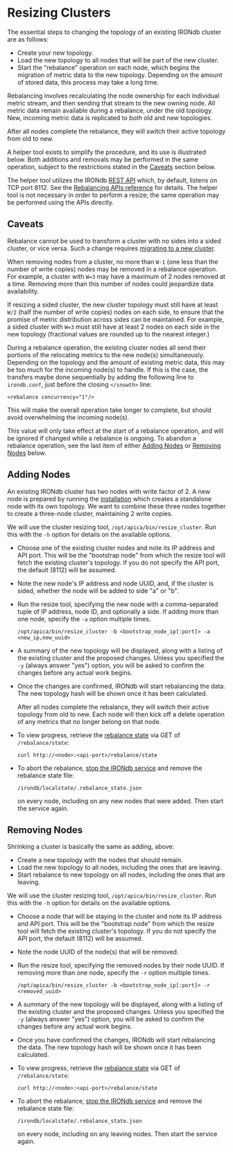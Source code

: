 # Resizing Clusters

The essential steps to changing the topology of an existing IRONdb cluster are as follows:

* Create your new topology.
* Load the new topology to all nodes that will be part of the new cluster.
* Start the "rebalance" operation on each node, which begins the migration of metric data to the new topology. Depending on the amount of stored data, this process may take a long time.

Rebalancing involves recalculating the node ownership for each individual metric stream, and then sending that stream to the new owning node. All metric data remain available during a rebalance, under the old topology. New, incoming metric data is replicated to _both_ old and new topologies.

After all nodes complete the rebalance, they will switch their active topology from old to new.

A helper tool exists to simplify the procedure, and its use is illustrated below. Both additions and removals may be performed in the same operation, subject to the restrictions stated in the [Caveats](resizing-clusters.md#caveats) section below.

The helper tool utilizes the IRONdb [REST API](../api/) which, by default, listens on TCP port 8112. See the [Rebalancing APIs reference](../api/api-specs.md) for details. The helper tool is not necessary in order to perform a resize; the same operation may be performed using the APIs directly.

## Caveats[​](https://docs.circonus.com/irondb/administration/resizing-clusters#caveats) <a href="#caveats" id="caveats"></a>

Rebalance cannot be used to transform a cluster with no sides into a sided cluster, or vice versa. Such a change requires [migrating to a new cluster](migrating-to-a-new-cluster.md).

When removing nodes from a cluster, no more than `W-1` (one less than the number of write copies) nodes may be removed in a rebalance operation. For example, a cluster with `W=3` may have a maximum of 2 nodes removed at a time. Removing more than this number of nodes could jeopardize data availability.

If resizing a sided cluster, the new cluster topology must still have at least `W/2` (half the number of write copies) nodes on each side, to ensure that the promise of metric distribution across sides can be maintained. For example, a sided cluster with `W=3` must still have at least 2 nodes on each side in the new topology (fractional values are rounded up to the nearest integer.)

During a rebalance operation, the existing cluster nodes all send their portions of the relocating metrics to the new node(s) simultaneously. Depending on the topology and the amount of existing metric data, this may be too much for the incoming node(s) to handle. If this is the case, the transfers maybe done sequentially by adding the following line to `irondb.conf`, just before the closing `</snowth>` line:

```
<rebalance concurrency="1"/>
```

This will make the overall operation take longer to complete, but should avoid overwhelming the incoming node(s).

This value will only take effect at the start of a rebalance operation, and will be ignored if changed while a rebalance is ongoing. To abandon a rebalance operation, see the last item of either [Adding Nodes](resizing-clusters.md#adding-nodes) or [Removing Nodes](resizing-clusters.md#removing-nodes) below.

## Adding Nodes[​](https://docs.circonus.com/irondb/administration/resizing-clusters#adding-nodes) <a href="#adding-nodes" id="adding-nodes"></a>

An existing IRONdb cluster has two nodes with write factor of 2. A new node is prepared by running the [installation](../getting-started/installation.md) which creates a standalone node with its own topology. We want to combine these three nodes together to create a three-node cluster, maintaining 2 write copies.

We will use the cluster resizing tool, `/opt/apica/bin/resize_cluster`. Run this with the `-h` option for details on the available options.

* Choose one of the existing cluster nodes and note its IP address and API port. This will be the "bootstrap node" from which the resize tool will fetch the existing cluster's topology. If you do not specify the API port, the default (8112) will be assumed.
* Note the new node's IP address and node UUID, and, if the cluster is sided, whether the node will be added to side "a" or "b".
*   Run the resize tool, specifying the new node with a comma-separated tuple of IP address, node ID, and optionally a side. If adding more than one node, specify the `-a` option multiple times.

    `/opt/apica/bin/resize_cluster -b <bootstrap_node_ip[:port]> -a <new_ip,new_uuid>`
* A summary of the new topology will be displayed, along with a listing of the existing cluster and the proposed changes. Unless you specified the `-y` (always answer "yes") option, you will be asked to confirm the changes before any actual work begins.
*   Once the changes are confirmed, IRONdb will start rebalancing the data. The new topology hash will be shown once it has been calculated.

    After all nodes complete the rebalance, they will switch their active topology from old to new. Each node will then kick off a delete operation of any metrics that no longer belong on that node.
*   To view progress, retrieve the [rebalance state](../api/api-specs.md) via GET of `/rebalance/state`:

    `curl http://<node>:<api-port>/rebalance/state`
*   To abort the rebalance, [stop the IRONdb service](operations.md#service-management) and remove the rebalance state file:

    `/irondb/localstate/.rebalance_state.json`

    on every node, including on any new nodes that were added. Then start the service again.

## Removing Nodes[​](https://docs.circonus.com/irondb/administration/resizing-clusters#removing-nodes) <a href="#removing-nodes" id="removing-nodes"></a>

Shrinking a cluster is basically the same as adding, above:

* Create a new topology with the nodes that should remain.
* Load the new topology to all nodes, including the ones that are leaving.
* Start rebalance to new topology on all nodes, including the ones that are leaving.

We will use the cluster resizing tool, `/opt/apica/bin/resize_cluster`. Run this with the `-h` option for details on the available options.

* Choose a node that will be staying in the cluster and note its IP address and API port. This will be the "bootstrap node" from which the resize tool will fetch the existing cluster's topology. If you do not specify the API port, the default (8112) will be assumed.
* Note the node UUID of the node(s) that will be removed.
*   Run the resize tool, specifying the removed nodes by their node UUID. If removing more than one node, specify the `-r` option multiple times.

    `/opt/apica/bin/resize_cluster -b <bootstrap_node_ip[:port]> -r <removed_uuid>`
* A summary of the new topology will be displayed, along with a listing of the existing cluster and the proposed changes. Unless you specified the `-y` (always answer "yes") option, you will be asked to confirm the changes before any actual work begins.
* Once you have confirmed the changes, IRONdb will start rebalancing the data. The new topology hash will be shown once it has been calculated.
*   To view progress, retrieve the [rebalance state](../api/api-specs.md) via GET of `/rebalance/state`:

    `curl http://<node>:<api-port>/rebalance/state`
*   To abort the rebalance, [stop the IRONdb service](operations.md#service-management) and remove the rebalance state file:

    `/irondb/localstate/.rebalance_state.json`

    on every node, including on any leaving nodes. Then start the service again.
